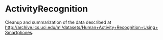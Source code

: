 ActivityRecognition
===================

Cleanup and summarization of the data described at http://archive.ics.uci.edu/ml/datasets/Human+Activity+Recognition+Using+Smartphones.
